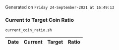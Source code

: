 Generated on `Friday 24-September-2021 at 16:49:13`

### Current to Target Coin Ratio
`current_coin_ratio.sh`

Date|Current|Target|Ratio
---|---|---|---

